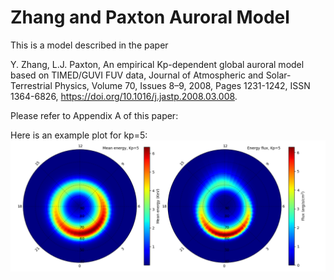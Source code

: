 # Zhang and Paxton Auroral Model
This is a model described in the paper

Y. Zhang, L.J. Paxton, An empirical Kp-dependent global auroral model based on TIMED/GUVI FUV data, Journal of Atmospheric and Solar-Terrestrial Physics, Volume 70, Issues 8–9, 2008, Pages 1231-1242, ISSN 1364-6826, https://doi.org/10.1016/j.jastp.2008.03.008.

Please refer to Appendix A of this paper:

Here is an example plot for kp=5:
![alt text](https://github.com/FasilGibdaw/ZhangPaxtonAuroralModel/blob/main/ZhangPaxtonModel_KP5.png)
